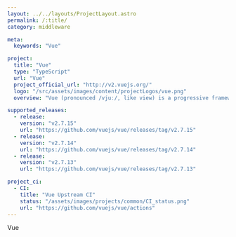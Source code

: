 ```yaml
---
layout: ../../layouts/ProjectLayout.astro
permalink: /:title/
category: middleware

meta:
  keywords: "Vue"

project:
  title: "Vue"
  type: "TypeScript"
  url: "Vue"
  project_official_url: "http://v2.vuejs.org/"
  logo: "/src/assets/images/content/projectLogos/vue.png"
  overview: "Vue (pronounced /vjuː/, like view) is a progressive framework for building user interfaces. It is designed from the ground up to be incrementally adoptable, and can easily scale between a library and a framework depending on different use cases. It consists of an approachable core library that focuses on the view layer only, and an ecosystem of supporting libraries that helps you tackle complexity in large Single-Page Applications."

supported_releases:
  - release:
    version: "v2.7.15"
    url: "https://github.com/vuejs/vue/releases/tag/v2.7.15"
  - release:
    version: "v2.7.14"
    url: "https://github.com/vuejs/vue/releases/tag/v2.7.14"
  - release:
    version: "v2.7.13"
    url: "https://github.com/vuejs/vue/releases/tag/v2.7.13"

project_ci:
  - CI:
    title: "Vue Upstream CI"
    status: "/assets/images/projects/common/CI_status.png"
    url: "https://github.com/vuejs/vue/actions"
---
```


<p>Vue</p>
